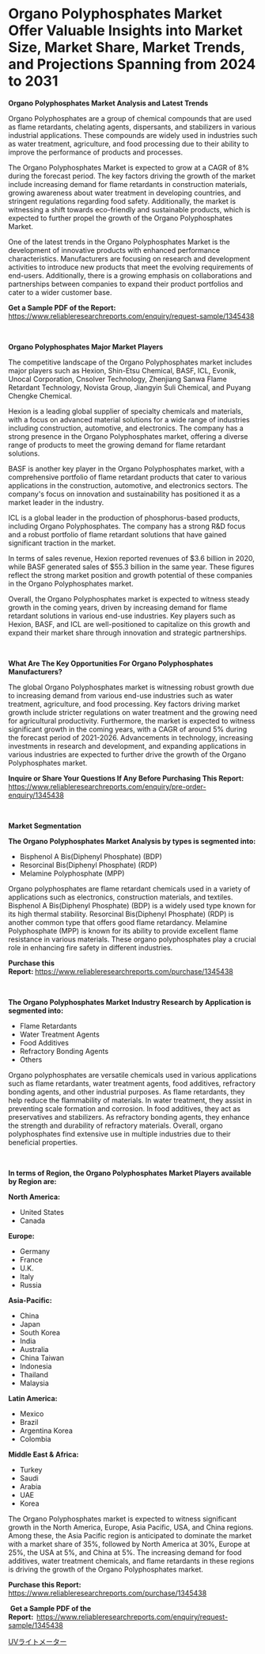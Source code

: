 <p><h1>Organo Polyphosphates Market Offer Valuable Insights into Market Size, Market Share, Market Trends, and Projections Spanning from 2024 to 2031</h1></p><p><strong>Organo Polyphosphates Market Analysis and Latest Trends</strong></p>
<p><p>Organo Polyphosphates are a group of chemical compounds that are used as flame retardants, chelating agents, dispersants, and stabilizers in various industrial applications. These compounds are widely used in industries such as water treatment, agriculture, and food processing due to their ability to improve the performance of products and processes.</p><p>The Organo Polyphosphates Market is expected to grow at a CAGR of 8% during the forecast period. The key factors driving the growth of the market include increasing demand for flame retardants in construction materials, growing awareness about water treatment in developing countries, and stringent regulations regarding food safety. Additionally, the market is witnessing a shift towards eco-friendly and sustainable products, which is expected to further propel the growth of the Organo Polyphosphates Market.</p><p>One of the latest trends in the Organo Polyphosphates Market is the development of innovative products with enhanced performance characteristics. Manufacturers are focusing on research and development activities to introduce new products that meet the evolving requirements of end-users. Additionally, there is a growing emphasis on collaborations and partnerships between companies to expand their product portfolios and cater to a wider customer base.</p></p>
<p><strong>Get a Sample PDF of the Report:&nbsp;</strong> <a href="https://www.reliableresearchreports.com/enquiry/request-sample/1345438">https://www.reliableresearchreports.com/enquiry/request-sample/1345438</a></p>
<p>&nbsp;</p>
<p><strong>Organo Polyphosphates Major Market Players</strong></p>
<p><p>The competitive landscape of the Organo Polyphosphates market includes major players such as Hexion, Shin-Etsu Chemical, BASF, ICL, Evonik, Unocal Corporation, Cnsolver Technology, Zhenjiang Sanwa Flame Retardant Technology, Novista Group, Jiangyin Suli Chemical, and Puyang Chengke Chemical.</p><p>Hexion is a leading global supplier of specialty chemicals and materials, with a focus on advanced material solutions for a wide range of industries including construction, automotive, and electronics. The company has a strong presence in the Organo Polyphosphates market, offering a diverse range of products to meet the growing demand for flame retardant solutions.</p><p>BASF is another key player in the Organo Polyphosphates market, with a comprehensive portfolio of flame retardant products that cater to various applications in the construction, automotive, and electronics sectors. The company's focus on innovation and sustainability has positioned it as a market leader in the industry.</p><p>ICL is a global leader in the production of phosphorus-based products, including Organo Polyphosphates. The company has a strong R&D focus and a robust portfolio of flame retardant solutions that have gained significant traction in the market.</p><p>In terms of sales revenue, Hexion reported revenues of $3.6 billion in 2020, while BASF generated sales of $55.3 billion in the same year. These figures reflect the strong market position and growth potential of these companies in the Organo Polyphosphates market.</p><p>Overall, the Organo Polyphosphates market is expected to witness steady growth in the coming years, driven by increasing demand for flame retardant solutions in various end-use industries. Key players such as Hexion, BASF, and ICL are well-positioned to capitalize on this growth and expand their market share through innovation and strategic partnerships.</p></p>
<p>&nbsp;</p>
<p><strong>What Are The Key Opportunities For Organo Polyphosphates Manufacturers?</strong></p>
<p><p>The global Organo Polyphosphates market is witnessing robust growth due to increasing demand from various end-use industries such as water treatment, agriculture, and food processing. Key factors driving market growth include stricter regulations on water treatment and the growing need for agricultural productivity. Furthermore, the market is expected to witness significant growth in the coming years, with a CAGR of around 5% during the forecast period of 2021-2026. Advancements in technology, increasing investments in research and development, and expanding applications in various industries are expected to further drive the growth of the Organo Polyphosphates market.</p></p>
<p><strong>Inquire or Share Your Questions If Any Before Purchasing This Report:</strong> <a href="https://www.reliableresearchreports.com/enquiry/pre-order-enquiry/1345438">https://www.reliableresearchreports.com/enquiry/pre-order-enquiry/1345438</a></p>
<p>&nbsp;</p>
<p><strong>Market Segmentation</strong></p>
<p><strong>The Organo Polyphosphates Market Analysis by types is segmented into:</strong></p>
<p><ul><li>Bisphenol A Bis(Diphenyl Phosphate) (BDP)</li><li>Resorcinal Bis(Diphenyl Phosphate) (RDP)</li><li>Melamine Polyphosphate (MPP)</li></ul></p>
<p><p>Organo polyphosphates are flame retardant chemicals used in a variety of applications such as electronics, construction materials, and textiles. Bisphenol A Bis(Diphenyl Phosphate) (BDP) is a widely used type known for its high thermal stability. Resorcinal Bis(Diphenyl Phosphate) (RDP) is another common type that offers good flame retardancy. Melamine Polyphosphate (MPP) is known for its ability to provide excellent flame resistance in various materials. These organo polyphosphates play a crucial role in enhancing fire safety in different industries.</p></p>
<p><strong>Purchase this Report:&nbsp;</strong><a href="https://www.reliableresearchreports.com/purchase/1345438">https://www.reliableresearchreports.com/purchase/1345438</a></p>
<p>&nbsp;</p>
<p><strong>The Organo Polyphosphates Market Industry Research by Application is segmented into:</strong></p>
<p><ul><li>Flame Retardants</li><li>Water Treatment Agents</li><li>Food Additives</li><li>Refractory Bonding Agents</li><li>Others</li></ul></p>
<p><p>Organo polyphosphates are versatile chemicals used in various applications such as flame retardants, water treatment agents, food additives, refractory bonding agents, and other industrial purposes. As flame retardants, they help reduce the flammability of materials. In water treatment, they assist in preventing scale formation and corrosion. In food additives, they act as preservatives and stabilizers. As refractory bonding agents, they enhance the strength and durability of refractory materials. Overall, organo polyphosphates find extensive use in multiple industries due to their beneficial properties.</p></p>
<p>&nbsp;</p>
<p><strong>In terms of Region, the Organo Polyphosphates Market Players available by Region are:</strong></p>
<p>
    <p> <strong> North America: </strong>
        <ul>
            <li>United States</li>
            <li>Canada</li>
        </ul>
        </p> 
    <p> <strong> Europe: </strong>
        <ul>
            <li>Germany</li>
            <li>France</li>
            <li>U.K.</li>
            <li>Italy</li>
            <li>Russia</li>
        </ul>
        </p> 
    <p> <strong> Asia-Pacific: </strong>
        <ul>
            <li>China</li>
            <li>Japan</li>
            <li>South Korea</li>
            <li>India</li>
            <li>Australia</li>
            <li>China Taiwan</li>
            <li>Indonesia</li>
            <li>Thailand</li>
            <li>Malaysia</li>
        </ul>
        </p> 
    <p> <strong> Latin America: </strong>
        <ul>
            <li>Mexico</li>
            <li>Brazil</li>
            <li>Argentina Korea</li>
            <li>Colombia</li>
        </ul>
        </p> 
    <p> <strong> Middle East & Africa: </strong>
        <ul>
            <li>Turkey</li>
            <li>Saudi</li>
            <li>Arabia</li>
            <li>UAE</li>
            <li>Korea</li>
        </ul>
    </p>
    </p>
<p><p>The Organo Polyphosphates market is expected to witness significant growth in the North America, Europe, Asia Pacific, USA, and China regions. Among these, the Asia Pacific region is anticipated to dominate the market with a market share of 35%, followed by North America at 30%, Europe at 25%, the USA at 5%, and China at 5%. The increasing demand for food additives, water treatment chemicals, and flame retardants in these regions is driving the growth of the Organo Polyphosphates market.</p></p>
<p><strong>Purchase this Report: </strong><a href="https://www.reliableresearchreports.com/purchase/1345438">https://www.reliableresearchreports.com/purchase/1345438</a></p>
<p>&nbsp;<strong>Get a Sample PDF of the Report:&nbsp;&nbsp;</strong><a href="https://www.reliableresearchreports.com/enquiry/request-sample/1345438">https://www.reliableresearchreports.com/enquiry/request-sample/1345438</a></p>
<p><strong></strong></p>
<p><p><a href="https://github.com/lababdou/Market-Research-Report-List-3/blob/main/7862666536.md">UVライトメーター</a></p></p>
